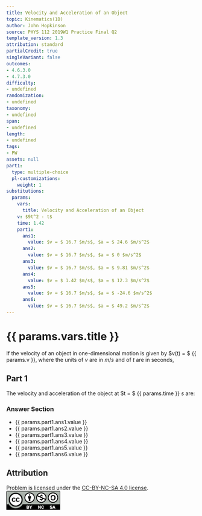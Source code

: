 ```yaml
---
title: Velocity and Acceleration of an Object
topic: Kinematics(1D)
author: John Hopkinson
source: PHYS 112 2019W1 Practice Final Q2
template_version: 1.3
attribution: standard
partialCredit: true
singleVariant: false
outcomes:
- 4.6.3.0
- 4.7.3.0
difficulty:
- undefined
randomization:
- undefined
taxonomy:
- undefined
span:
- undefined
length:
- undefined
tags:
- PW
assets: null
part1:
  type: multiple-choice
  pl-customizations:
    weight: 1
substitutions:
  params:
    vars:
      title: Velocity and Acceleration of an Object
    v: $9t^2 - t$
    time: 1.42
    part1:
      ans1:
        value: $v = $ 16.7 $m/s$, $a = $ 24.6 $m/s^2$
      ans2:
        value: $v = $ 16.7 $m/s$, $a = $ 0 $m/s^2$
      ans3:
        value: $v = $ 16.7 $m/s$, $a = $ 9.81 $m/s^2$
      ans4:
        value: $v = $ 1.42 $m/s$, $a = $ 12.3 $m/s^2$
      ans5:
        value: $v = $ 16.7 $m/s$, $a = $ -24.6 $m/s^2$
      ans6:
        value: $v = $ 16.7 $m/s$, $a = $ 49.2 $m/s^2$
---
```

# {{ params.vars.title }}
If the velocity of an object in one-dimensional motion is given by $v(t) = $ {{ params.v }}, where the units of $v$ are in $m/s$ and of $t$ are in seconds,

## Part 1

The velocity and acceleration of the object at $t = $ {{ params.time }} $s$ are:

### Answer Section

- {{ params.part1.ans1.value }}
- {{ params.part1.ans2.value }}
- {{ params.part1.ans3.value }}
- {{ params.part1.ans4.value }}
- {{ params.part1.ans5.value }}
- {{ params.part1.ans6.value }}

## Attribution

Problem is licensed under the [CC-BY-NC-SA 4.0 license](https://creativecommons.org/licenses/by-nc-sa/4.0/).<br> ![The Creative Commons 4.0 license requiring attribution-BY, non-commercial-NC, and share-alike-SA license.](https://raw.githubusercontent.com/firasm/bits/master/by-nc-sa.png)